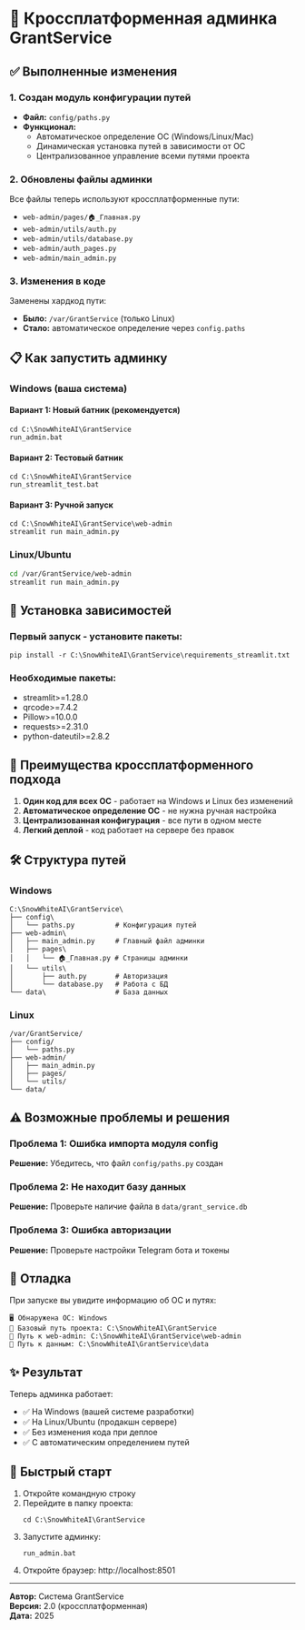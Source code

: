 # 🚀 Кроссплатформенная админка GrantService

## ✅ Выполненные изменения

### 1. Создан модуль конфигурации путей
- **Файл:** `config/paths.py`
- **Функционал:**
  - Автоматическое определение ОС (Windows/Linux/Mac)
  - Динамическая установка путей в зависимости от ОС
  - Централизованное управление всеми путями проекта

### 2. Обновлены файлы админки
Все файлы теперь используют кроссплатформенные пути:
- `web-admin/pages/🏠_Главная.py`
- `web-admin/utils/auth.py`
- `web-admin/utils/database.py`
- `web-admin/auth_pages.py`
- `web-admin/main_admin.py`

### 3. Изменения в коде
Заменены хардкод пути:
- **Было:** `/var/GrantService` (только Linux)
- **Стало:** автоматическое определение через `config.paths`

## 📋 Как запустить админку

### Windows (ваша система)

#### Вариант 1: Новый батник (рекомендуется)
```batch
cd C:\SnowWhiteAI\GrantService
run_admin.bat
```

#### Вариант 2: Тестовый батник
```batch
cd C:\SnowWhiteAI\GrantService
run_streamlit_test.bat
```

#### Вариант 3: Ручной запуск
```batch
cd C:\SnowWhiteAI\GrantService\web-admin
streamlit run main_admin.py
```

### Linux/Ubuntu

```bash
cd /var/GrantService/web-admin
streamlit run main_admin.py
```

## 🔧 Установка зависимостей

### Первый запуск - установите пакеты:
```batch
pip install -r C:\SnowWhiteAI\GrantService\requirements_streamlit.txt
```

### Необходимые пакеты:
- streamlit>=1.28.0
- qrcode>=7.4.2
- Pillow>=10.0.0
- requests>=2.31.0
- python-dateutil>=2.8.2

## 🎯 Преимущества кроссплатформенного подхода

1. **Один код для всех ОС** - работает на Windows и Linux без изменений
2. **Автоматическое определение ОС** - не нужна ручная настройка
3. **Централизованная конфигурация** - все пути в одном месте
4. **Легкий деплой** - код работает на сервере без правок

## 🛠️ Структура путей

### Windows
```
C:\SnowWhiteAI\GrantService\
├── config\
│   └── paths.py          # Конфигурация путей
├── web-admin\
│   ├── main_admin.py     # Главный файл админки
│   ├── pages\
│   │   └── 🏠_Главная.py # Страницы админки
│   └── utils\
│       ├── auth.py       # Авторизация
│       └── database.py   # Работа с БД
└── data\                 # База данных
```

### Linux
```
/var/GrantService/
├── config/
│   └── paths.py
├── web-admin/
│   ├── main_admin.py
│   ├── pages/
│   └── utils/
└── data/
```

## ⚠️ Возможные проблемы и решения

### Проблема 1: Ошибка импорта модуля config
**Решение:** Убедитесь, что файл `config/paths.py` создан

### Проблема 2: Не находит базу данных
**Решение:** Проверьте наличие файла в `data/grant_service.db`

### Проблема 3: Ошибка авторизации
**Решение:** Проверьте настройки Telegram бота и токены

## 📝 Отладка

При запуске вы увидите информацию об ОС и путях:
```
🖥️ Обнаружена ОС: Windows
📁 Базовый путь проекта: C:\SnowWhiteAI\GrantService
📁 Путь к web-admin: C:\SnowWhiteAI\GrantService\web-admin
📁 Путь к данным: C:\SnowWhiteAI\GrantService\data
```

## ✨ Результат

Теперь админка работает:
- ✅ На Windows (вашей системе разработки)
- ✅ На Linux/Ubuntu (продакшн сервере)
- ✅ Без изменения кода при деплое
- ✅ С автоматическим определением путей

## 🚀 Быстрый старт

1. Откройте командную строку
2. Перейдите в папку проекта:
   ```batch
   cd C:\SnowWhiteAI\GrantService
   ```
3. Запустите админку:
   ```batch
   run_admin.bat
   ```
4. Откройте браузер: http://localhost:8501

---

**Автор:** Система GrantService  
**Версия:** 2.0 (кроссплатформенная)  
**Дата:** 2025
